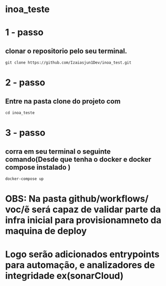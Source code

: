 # inoa_teste

# 1 - passo
## clonar o repositorio pelo seu terminal.
```git clone https://github.com/Izaiasjun1Dev/inoa_test.git```
# 2 - passo
## Entre na pasta clone do projeto com
```cd inoa_teste```
# 3 - passo
## corra em seu terminal o seguinte comando(Desde que tenha o docker e docker compose instalado )
```docker-compose up```

# OBS: Na pasta github/workflows/ voc/ẽ será capaz de validar parte da infra inicial para provisionamneto da maquina de deploy

# Logo serão adicionados entrypoints para automação, e analizadores de integridade ex(sonarCloud)

